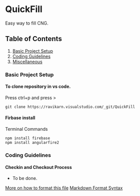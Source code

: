 # QuickFill

Easy way to fill CNG.

## Table of Contents

1. [Basic Project Setup](#basic-project-setup)
2. [Coding Guidelines](#coding-guidelines)
3. [Miscellaneous](#miscellaneous)

### Basic Project Setup
#### To clone repository in vs code.

Press ctrl+p and press >
```
git clone https://ravikarn.visualstudio.com/_git/QuickFill
``` 
#### Firbase install
Terminal Commands
```
npm install firebase
npm install angularfire2
```

### Coding Guidelines
#### Checkin and Checkout Process
- To be done.

[More on how to format this file](https://en.wikipedia.org/wiki/Markdown#Example)
[Markdown Format Syntax](https://daringfireball.net/projects/markdown/syntax)